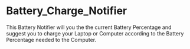 # Battery_Charge_Notifier
This Battery Notifier will you the the current Battery Percentage and suggest you to charge your Laptop or Computer according to the Battery Percentage needed to the Computer.
